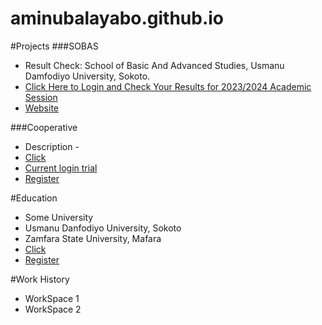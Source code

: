 # aminubalayabo.github.io

#Projects
###SOBAS
- Result Check: School of Basic And Advanced Studies, Usmanu Damfodiyo University, Sokoto.
- [Click Here to Login and Check Your Results for 2023/2024 Academic Session](SOBAS/index.html)
- [Website](website.html)
  
###Cooperative
- Description - 
- [Click](https://script.google.com/macros/s/AKfycbz11_Bylx3amIqfC4yBbfNdDgQuJivNSayZ31nUxi14e2L8pnMaZ73DmUX5s_nBqmdq/exec)
- [Current login trial](Student_Information/login.html)
- [Register](Student_Information/register.html)
  
#Education
- Some University
- Usmanu Danfodiyo University, Sokoto
- Zamfara State University, Mafara
- [Click](index.html)
- [Register](Student_Information/register.html)

#Work History
- WorkSpace 1
- WorkSpace 2
